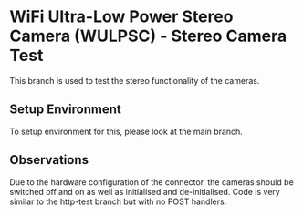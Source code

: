 # WiFi Ultra-Low Power Stereo Camera (WULPSC) - Stereo Camera Test
This branch is used to test the stereo functionality of the cameras. 

## Setup Environment
To setup environment for this, please look at the main branch.

## Observations
Due to the hardware configuration of the connector, the cameras should be switched off and on as well as initialised and de-initialised. Code is very similar to the http-test branch but with no POST handlers.